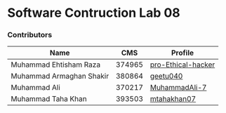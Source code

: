 # Software Contruction Lab 08

### Contributors

| Name                     | CMS   | Profile                                      |
|--------------------------|-------|----------------------------------------------|
| Muhammad Ehtisham Raza   | 374965| [pro-Ethical-hacker](https://github.com/pro-Ethical-hacker)      |
| Muhammad Armaghan Shakir | 380864| [geetu040](https://github.com/geetu040)                           |
| Muhammad Ali             | 370217| [MuhammadAli-7](https://github.com/MuhammadAli-7)                 |
| Muhammad Taha Khan       | 393503| [mtahakhan07](https://github.com/mtahakhan07)                    |
